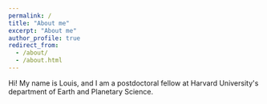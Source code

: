 ```yaml
---
permalink: /
title: "About me"
excerpt: "About me"
author_profile: true
redirect_from: 
  - /about/
  - /about.html
---
```


Hi! My name is Louis, and I am a postdoctoral fellow at Harvard University's department of Earth and Planetary Science.

